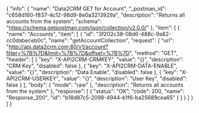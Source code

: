 {
  "info": {
    "name": "Data2CRM GET for Account",
    "_postman_id": "c658d160-f837-4c12-98d9-8e0a3213929a",
    "description": "Returns all accounts from the system",
    "schema": "https://schema.getpostman.com/json/collection/v2.0.0/"
  },
  "item": [
    {
      "name": "Accounts",
      "item": [
        {
          "id": "3f202c38-08d6-488c-9a82-cc0dabeceb0c",
          "name": "getAccountCollection",
          "request": {
            "url": "http://api.data2crm.com:80/v1/account?filter=%7B%7D&limit=%7B%7D&offset=%7B%7D",
            "method": "GET",
            "header": [
              {
                "key": "X-API2CRM-CRMKEY",
                "value": "{}",
                "description": "CRM Key",
                "disabled": false
              },
              {
                "key": "X-API2CRM-DATA-ENABLE",
                "value": "{}",
                "description": "Data Enable",
                "disabled": false
              },
              {
                "key": "X-API2CRM-USERKEY",
                "value": "{}",
                "description": "User Key",
                "disabled": false
              }
            ],
            "body": {
              "mode": "raw"
            },
            "description": "Returns all accounts from the system"
          },
          "response": [
            {
              "status": "OK",
              "code": 200,
              "name": "Response_200",
              "id": "b18d87c5-2098-4944-b1f6-ba25689cea65"
            }
          ]
        }
      ]
    }
  ]
}